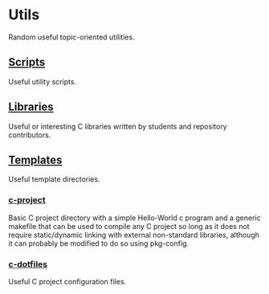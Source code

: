 # Utils

Random useful topic-oriented utilities.

## [Scripts](scripts/)

Useful utility scripts.

## [Libraries](libraries/)

Useful or interesting C libraries written by students and repository
contributors.

## [Templates](templates/)

Useful template directories.

### [c-project](templates/c-project/)

Basic C project directory with a simple Hello-World c program and a generic
makefile that can be used to compile any C project so long as it does not
require static/dynamic linking with external non-standard libraries, although it
can probably be modified to do so using pkg-config.

### [c-dotfiles](templates/c-dotfiles/)

Useful C project configuration files.

